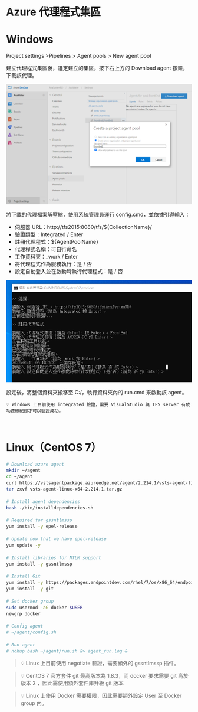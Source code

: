 # Azure 代理程式集區

# Windows
Project settings >Pipelines > Agent pools > New agent pool

建立代理程式集區後，選定建立的集區，按下右上方的 Download agent 按鈕，下載該代理。

![Untitled](1.png)

將下載的代理檔案解壓縮，使用系統管理員運行 config.cmd，並依據引導輸入：

- 伺服器 URL：http://tfs2015:8080/tfs/${CollectionName}/
- 驗證類型：Integrated / Enter
- 註冊代理程式：${AgentPoolName}
- 代理程式名稱：可自行命名
- 工作資料夾：_work / Enter
- 將代理程式作為服務執行：是 / 否
- 設定自動登入並在啟動時執行代理程式：是 / 否

![Untitled](2.png)

設定後，將整個資料夾搬移至 C:/，執行資料夾內的 run.cmd 來啟動該 agent。

    💡 Windows 上目前使用 integrated 驗證，需要 VisualStudio 與 TFS server 有成功連線紀錄才可以驗證成功。

&emsp;

# Linux（CentOS 7）
```bash
# Download azure agent
mkdir ~/agent
cd ~/agent
curl https://vstsagentpackage.azureedge.net/agent/2.214.1/vsts-agent-linux-x64-2.214.1.tar.gz -O
tar zxvf vsts-agent-linux-x64-2.214.1.tar.gz

# Install agent dependencies
bash ./bin/installdependencies.sh

# Required for gssntlmssp
yum install -y epel-release

# Update now that we have epel-release
yum update -y

# Install libraries for NTLM support
yum install -y gssntlmssp

# Install Git
yum install -y https://packages.endpointdev.com/rhel/7/os/x86_64/endpoint-repo.x86_64.rpm
yum install -y git

# Set docker group
sudo usermod -aG docker $USER
newgrp docker

# Config agent
# ~/agent/config.sh

# Run agent
# nohup bash ~/agent/run.sh &> agent_run.log &
```

> 💡 Linux 上目前使用 negotiate 驗證，需要額外的 gssntlmssp 插件。

> 💡 CentOS 7 官方套件 git 最高版本為 1.8.3，而 docker 要求需要 git 高於版本 2 ，因此需使用額外套件庫升級 git 版本

> 💡 Linux 上使用 Docker 需要權限，因此需要額外設定 User 至 Docker group 內。
